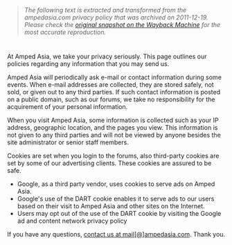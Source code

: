 > *The following text is extracted and transformed from the ampedasia.com privacy policy that was archived on 2011-12-19. Please check the [original snapshot on the Wayback Machine](https://web.archive.org/web/20111219224846id_/http%3A//www.ampedasia.com/page/15) for the most accurate reproduction.*

# 

[](http://advancedasian.com/home.html)

At Amped Asia, we take your privacy seriously. This page outlines our policies regarding any information that you may send us. 

Amped Asia will periodically ask e-mail or contact information during some events. When e-mail addresses are collected, they are stored safely, not sold, or given out to any third parties. If such contact information is posted on a public domain, such as our forums, we take no responsibility for the acquirement of your personal information. 

When you visit Amped Asia, some information is collected such as your IP address, geographic location, and the pages you view. This information is not given to any third parties and will not be viewed by anyone besides the site administrator or senior staff members. 

Cookies are set when you login to the forums, also third-party cookies are set by some of our advertising clients. These cookies are assured to be safe. 

  * Google, as a third party vendor, uses cookies to serve ads on Amped Asia.
  * Google's use of the DART cookie enables it to serve ads to our users based on their visit to Amped Asia and other sites on the Internet.
  * Users may opt out of the use of the DART cookie by visiting the Google ad and content network privacy policy



If you have any questions, [contact us at mail[@]ampedasia.com](mailto:%20mail@ampedasia.com). Thank you. 

